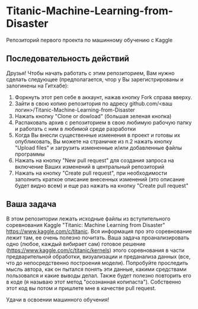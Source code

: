 # Titanic-Machine-Learning-from-Disaster
Репозиторий первого проекта по машинному обучению с Kaggle

## Последовательность действий ##
Друзья! Чтобы начать работать с этим репозиторием, Вам нужно сделать следующее (предполагается, чтор у Вы зарегистрированы и залогинены на Гитхабе):
1. Форкнуть этот реп себе в аккаунт, нажав кнопку Fork справа вверху.
1. Зайти в свою копию репозитория по адресу github.com/<ваш логин>/Titanic-Machine-Learning-from-Disaster
1. Нажать кнопку "Clone or dowload" (большая зеленая кнопка)
1. Распаковать архив с репозиторием в свою любимую рабочую папку и работать с ним в любимой среде разработки
1. Когда Вы внесли существенные изменения в проект и готовы их опубликовать, Вы можете на страничке из п.2 нажать кнопку "Upload files" и загрузить измененные и/или добавленные файлы программы
1. Нажать на кнопку "New pull request" для создания запроса на включение Ваших изменений в центральный репозиторий
1. Нажать на кнопку "Create pull request", при необходимости заполнить краткое описание внесенных изменений (это описание будет видно всем) и еще раз нажать на кнопку "Create pull request"

## Ваша задача ##
В этом репозитории лежать исходные файлы из вступительного соревнования Kaggle "Titanic: Machine Learning from Disaster" https://www.kaggle.com/c/titanic. Вся информация про это соревнование лежит там, ее очень полезно почитать. Ваша задача проанализировать одно (любое, каждый вибирает сам) готовое решение (https://www.kaggle.com/c/titanic/kernels) этого соревнования в части предварительной обработки, визуализации и преданализа данных (все, что до непосредственно построения модели).
Попробуйте проследить мысль автора, как он пытался понять эти данные, какими средствами пользовался и какие выводы делал. 
Также будет полезно повторить его в коде (я называю этот метод "осознанная копипаста"). Собственно этот код вы потом и пришлете мне в качестве pull request.

Удачи в освоении машинного обучения!




